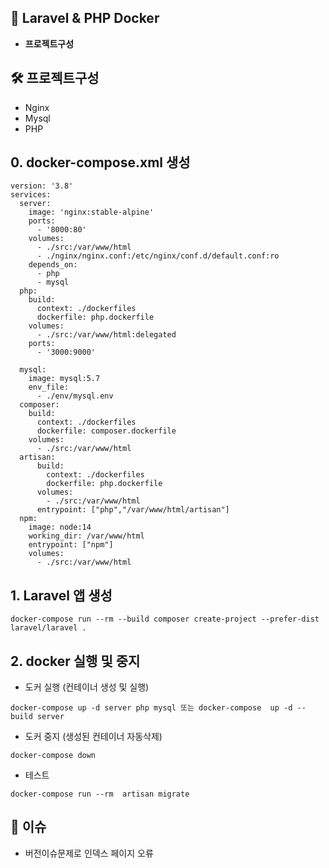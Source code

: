## 🙌 Laravel & PHP Docker
- **프로젝트구성**

## 🛠  **프로젝트구성**
- Nginx
- Mysql
-  PHP

##   **0. docker-compose.xml 생성**

```
version: '3.8'
services:
  server:
    image: 'nginx:stable-alpine'
    ports:
      - '8000:80'
    volumes:
      - ./src:/var/www/html
      - ./nginx/nginx.conf:/etc/nginx/conf.d/default.conf:ro
    depends_on:
      - php
      - mysql
  php:
    build:
      context: ./dockerfiles
      dockerfile: php.dockerfile
    volumes:
      - ./src:/var/www/html:delegated
    ports:
      - '3000:9000'

  mysql:
    image: mysql:5.7
    env_file:
      - ./env/mysql.env
  composer:
    build:
      context: ./dockerfiles
      dockerfile: composer.dockerfile
    volumes:
      - ./src:/var/www/html
  artisan:
      build:
        context: ./dockerfiles
        dockerfile: php.dockerfile
      volumes:
        - ./src:/var/www/html
      entrypoint: ["php","/var/www/html/artisan"]
  npm:
    image: node:14
    working_dir: /var/www/html
    entrypoint: ["npm"]
    volumes:
      - ./src:/var/www/html
```
##   **1. Laravel 앱 생성**

```
docker-compose run --rm --build composer create-project --prefer-dist laravel/laravel .
```
##   **2. docker 실행 및 중지**

- 도커 실행 (컨테이너 생성 및 실행)
```
docker-compose up -d server php mysql 또는 docker-compose  up -d --build server
```
- 도커 중지 (생성된 컨테이너 자동삭제)
```
docker-compose down
```
- 테스트
```
docker-compose run --rm  artisan migrate
```

##   **📢 이슈**

- 버전이슈문제로 인덱스 페이지 오류
